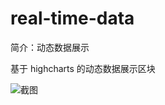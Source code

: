 # real-time-data

简介：动态数据展示

基于 highcharts 的动态数据展示区块

![截图](https://unpkg.com/@ice/block-real-time-data/screenshot.png)
